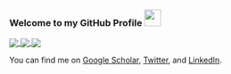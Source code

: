 ### Welcome to my GitHub Profile <img src="https://raw.githubusercontent.com/MartinHeinz/MartinHeinz/master/wave.gif" width="30px">


<a href="https://github.com/anuraghazra/convoychat">
  <img align="center" src="https://github-readme-stats.vercel.app/api?username=michaelschwob&count_private=true&bg_color=DEG,2b5876,4e4376&title_color=FFFFFF&text_color=D3D3D3" />
</a>

<a href="https://github.com/anuraghazra/github-readme-stats">
  <img align="center" src="https://github-readme-stats.vercel.app/api/wakatime?username=michaelschwob&bg_color=DEG,2b5876,4e4376&title_color=FFFFFF&text_color=D3D3D3" />
</a>

<a href="https://github.com/anuraghazra/convoychat">
  <img align="center" src="https://github-readme-stats.vercel.app/api/top-langs/?username=michaelschwob&&layout=compact&bg_color=DEG,2b5876,4e4376&title_color=FFFFFF&text_color=D3D3D3&card_width=445" />
</a>

<!---

<a href="https://github.com/anuraghazra/convoychat">
  <img  src="https://github-readme-stats.vercel.app/api/pin/?username=michaelschwob&repo=SDS383D-Schwob&show_owner=true&bg_color=DEG,2b5876,4e4376&title_color=FFFFFF&text_color=D3D3D3&card_width=445" />
</a>

<a href="https://github.com/anuraghazra/convoychat">
  <img  src="https://github-readme-stats.vercel.app/api/pin/?username=michaelschwob&repo=PrimePalindromes&show_owner=true&bg_color=DEG,2b5876,4e4376&title_color=FFFFFF&text_color=D3D3D3&card_width=445" />
</a>

<a href="https://github.com/anuraghazra/convoychat">
  <img src="https://github-readme-stats.vercel.app/api/pin/?username=michaelschwob&repo=CollatzConjecture&show_owner=true&bg_color=DEG,2b5876,4e4376&title_color=FFFFFF&text_color=D3D3D3&card_width=445" />
</a>
--->

<!-- Actual text -->

You can find me on [Google Scholar][0], [Twitter][1], and [LinkedIn][2].

<!-- Icons -->

[0.2]: https://upload.wikimedia.org/wikipedia/commons/c/c7/Google_Scholar_logo.svg
[1.2]: http://i.imgur.com/wWzX9uB.png (twitter icon without padding)
[2.2]: https://raw.githubusercontent.com/MartinHeinz/MartinHeinz/master/linkedin-3-16.png (LinkedIn icon without padding)

<!-- Links to your social media accounts -->

[0]: https://scholar.google.com/citations?user=pIw1XUEAAAAJ
[1]: https://twitter.com/mrschwob
[2]: https://www.linkedin.com/in/michael-schwob-b945ab101

<!--
**michaelschwob/michaelschwob** is a ✨ _special_ ✨ repository because its `README.md` (this file) appears on your GitHub profile.

Here are some ideas to get you started:

- 🔭 I’m currently working on ...
- 🌱 I’m currently learning ...
- 👯 I’m looking to collaborate on ...
- 🤔 I’m looking for help with ...
- 💬 Ask me about ...
- 📫 How to reach me: ...
- 😄 Pronouns: ...
- ⚡ Fun fact: ...
-->
